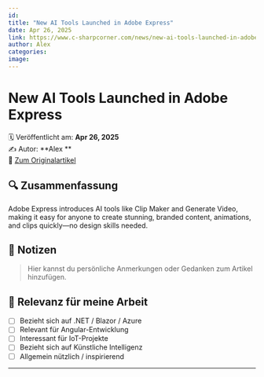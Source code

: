 ```yaml
---
id: 
title: "New AI Tools Launched in Adobe Express"
date: Apr 26, 2025
link: https://www.c-sharpcorner.com/news/new-ai-tools-launched-in-adobe-express
author: Alex 
categories: 
image: 
---
```


# New AI Tools Launched in Adobe Express

🗓️ Veröffentlicht am: **Apr 26, 2025**  
✍️ Autor: **Alex **  
🔗 [Zum Originalartikel](https://www.c-sharpcorner.com/news/new-ai-tools-launched-in-adobe-express)

## 🔍 Zusammenfassung

Adobe Express introduces AI tools like Clip Maker and Generate Video, making it easy for anyone to create stunning, branded content, animations, and clips quickly—no design skills needed.

## 📌 Notizen

> Hier kannst du persönliche Anmerkungen oder Gedanken zum Artikel hinzufügen.

## 🧠 Relevanz für meine Arbeit

- [ ] Bezieht sich auf .NET / Blazor / Azure
- [ ] Relevant für Angular-Entwicklung
- [ ] Interessant für IoT-Projekte
- [ ] Bezieht sich auf Künstliche Intelligenz
- [ ] Allgemein nützlich / inspirierend

---
